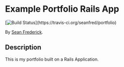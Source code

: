 # Example Portfolio Rails App
<!-- If you'd like to use a logo instead uncomment this code and remove the text above this line

  ![Logo](URL to logo img file goes here)

-->
[![Build Status](https://travis-ci.org/seanfred/portfolio.png?)](https://travis-ci.org/seanfred/portfolio)


By [Sean Frederick](http://seanfrederick.com).

## Description
This is my portfolio built on a Rails Application.


